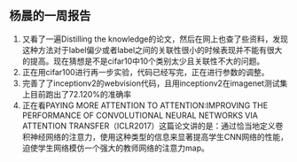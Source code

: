 杨晨的一周报告
--------
1. 又看了一遍Distilling the knowledge的论文，然后在网上也查了些资料，发现这种方法对于label偏少或者label之间的关联性很小的时候表现并不能有很大的提高。现在猜想是不是cifar10中10个类别太少且关联性不大的问题。
2. 正在用cifar100进行再一步实验，代码已经写完，正在进行参数的调整。
3. 完善了了inceptionv2的webvision代码，且用inceptionv2在imagenet测试集上目前跑出了72.120%的准确率
4. 正在看PAYING MORE ATTENTION TO ATTENTION:IMPROVING THE PERFORMANCE OF CONVOLUTIONAL NEURAL NETWORKS VIA ATTENTION TRANSFER（ICLR2017）这篇论文讲的是：通过恰当地定义卷积神经网络的注意力，使用这种类型的信息来显著提高学生CNN网络的性能，迫使学生网络模仿一个强大的教师网络的注意力map。
